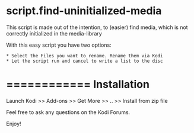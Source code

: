 # script.find-uninitialized-media

This script is made out of the intention, to (easier) find media, which is not correctly initialized in the media-library

With this easy script you have two options:

	* Select the Files you want to rename. Rename them via Kodi
	* Let the script run and cancel to write a list to the disc


============
Installation
============

Launch Kodi >> Add-ons >> Get More >> .. >> Install from zip file

Feel free to ask any questions on the Kodi Forums.

Enjoy!
